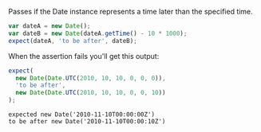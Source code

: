 Passes if the Date instance represents a time later than the specified time.

```js
var dateA = new Date();
var dateB = new Date(dateA.getTime() - 10 * 1000);
expect(dateA, 'to be after', dateB);
```

When the assertion fails you'll get this output:

```js
expect(
  new Date(Date.UTC(2010, 10, 10, 0, 0, 0)),
  'to be after',
  new Date(Date.UTC(2010, 10, 10, 0, 0, 10))
);
```

```output
expected new Date('2010-11-10T00:00:00Z')
to be after new Date('2010-11-10T00:00:10Z')
```
